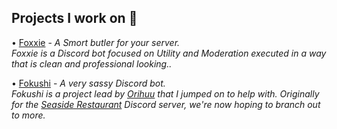 ## Projects I work on 🦊

• [Foxxie](https://github.com/Ruffpuff1/Foxxie) - *A Smort butler for your server.*   
*Foxxie is a Discord bot focused on Utility and Moderation executed in a way that is clean and professional looking..*  

• [Fokushi]() - *A very sassy Discord bot.*  
*Fokushi is a project lead by [Orihuu](https://github.com/orihuu) that I jumped on to help with. Originally for the [Seaside Restaurant](https://discord.gg/z7wJdCHGtT) Discord server, we're now hoping to branch out to more.*
